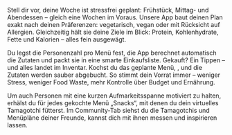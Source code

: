 Stell dir vor, deine Woche ist stressfrei geplant: Frühstück, Mittag- und Abendessen – gleich eine Wochen im Voraus.
Unsere App baut deinen Plan exakt nach deinen Präferenzen: vegetarisch, vegan oder mit Rücksicht auf Allergien.
Gleichzeitig hält sie deine Ziele im Blick: Protein, Kohlenhydrate, Fette und Kalorien – alles fein ausgewägt.

Du legst die Personenzahl pro Menü fest, die App berechnet automatisch die Zutaten und packt sie in eine smarte Einkaufsliste. 
Gekauft? Ein Tippen – und alles landet im Inventar. Kochst du das geplante Menü, , und die Zutaten werden sauber abgebucht. So stimmt dein Vorrat immer – weniger Stress, weniger Food Waste, mehr Kontrolle über Budget und Ernährung.

Um auch Personen mit eine kurzen Aufmarkeitsspanne motiviert zu halten, erhälst du für jedes gekochte Menü „Snacks“, mit denen du dein virtuelles Tamagotchi fütterst. Im Community-Tab siehst du die Tamagotchis und Menüpläne deiner Freunde, kannst dich mit ihnen messen und inspirieren lassen.
